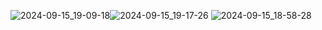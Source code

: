 ![2024-09-15_19-09-18](https://github.com/user-attachments/assets/970d43a5-7450-417c-b367-810a7a3ab59f)![2024-09-15_19-17-26](https://github.com/user-attachments/assets/a37449e5-ba4c-4657-aae7-88b102cecfc6)
![2024-09-15_18-58-28](https://github.com/user-attachments/assets/52df1da5-ae50-4dd9-b641-37b5569bdc5e)

